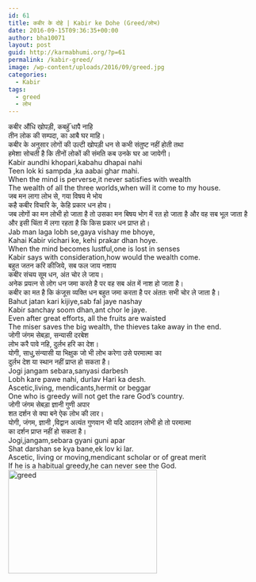 ```yaml
---
id: 61
title: कबीर के दोहे | Kabir ke Dohe (Greed/लोभ)
date: 2016-09-15T09:36:35+00:00
author: bha10071
layout: post
guid: http://karmabhumi.org/?p=61
permalink: /kabir-greed/
image: /wp-content/uploads/2016/09/greed.jpg
categories:
  - Kabir
tags:
  - greed
  - लोभ
---
```

<div class="doha notranslate">
  <div class="hindi original">
    कबीर औंधि खोपड़ी, कबहुॅं धापै नाहि<br /> तीन लोक की सम्पदा, का आबै घर माहि।
  </div>
  
  <div class="hindi">
    कबीर के अनुसार लोगों की उल्टी खोपड़ी धन से कभी संतुष्ट नहीं होती तथा<br /> हमेशा सोचती है कि तीनों लोकों की संमति कब उनके घर आ जायेगी।
  </div>
  
  <div class="eng original">
    Kabir aundhi khopari,kabahu dhapai nahi<br /> Teen lok ki sampda ,ka aabai ghar mahi.
  </div>
  
  <div class="eng meaning">
    When the mind is perverse,it never satisfies with wealth<br /> The wealth of all the three worlds,when will it come to my house.
  </div>
</div>

<div class="doha notranslate">
  <div class="hindi original">
    जब मन लागा लोभ से, गया विषय मे भोय<br /> कहै कबीर विचारि के, केहि प्रकार धन होय।
  </div>
  
  <div class="hindi">
    जब लोगों का मन लोभी हो जाता है तो उसका मन बिषय भोग में रत हो जाता है और वह सब भूल जाता है<br /> और इसी चिंता में लगा रहता है कि किस प्रकार धन प्राप्त हो।
  </div>
  
  <div class="eng original">
    Jab man laga lobh se,gaya vishay me bhoye,<br /> Kahai Kabir vichari ke, kehi prakar dhan hoye.
  </div>
  
  <div class="eng meaning">
    When the mind becomes lustful,one is lost in senses<br /> Kabir says with consideration,how would the wealth come.
  </div>
</div>

<div class="doha notranslate">
  <div class="hindi original">
    बहुत जतन करि कीजिये, सब फल जाय नशाय<br /> कबीर संचय सूम धन, अंत चोर ले जाय।
  </div>
  
  <div class="hindi">
    अनेक प्रयत्न से लोग धन जमा करते है पर वह सब अंत में नाश हो जाता है।<br /> कबीर का मत है कि कंजूस व्यक्ति धन बहुत जमा करता है पर अंततः सभी चोर ले जाता है।
  </div>
  
  <div class="eng original">
    Bahut jatan kari kijiye,sab fal jaye nashay<br /> Kabir sanchay soom dhan,ant chor le jaye.
  </div>
  
  <div class="eng meaning">
    Even after great efforts, all the fruits are waisted<br /> The miser saves the big wealth, the thieves take away in the end.
  </div>
</div>

<div class="doha notranslate">
  <div class="hindi original">
    जोगी जंगम सेबड़ा, सन्यासी दरबेश<br /> लोभ करै पावे नहि, दुर्लभ हरि का देश।
  </div>
  
  <div class="hindi">
    योगी, साधु,संन्यासी या भिक्षुक जो भी लोभ करेगा उसे परमात्मा का<br /> दुर्लभ देश या स्थान नहीं प्राप्त हो सकता है।
  </div>
  
  <div class="eng original">
    Jogi jangam sebara,sanyasi darbesh<br /> Lobh kare pawe nahi, durlav Hari ka desh.
  </div>
  
  <div class="eng meaning">
    Ascetic,living, mendicants,hermit or beggar<br /> One who is greedy will not get the rare God&#8217;s country.
  </div>
</div>

<div class="doha notranslate">
  <div class="hindi original">
    जोगी जंगम सेबड़ा ज्ञानी गुणी अपार<br /> शत दर्शन से क्या बने ऐक लोभ की लार।
  </div>
  
  <div class="hindi">
    योगी, जंगम, ज्ञानी ,विद्वान अत्यंत गुणवान भी यदि आदतन लोभी हो तो परमात्मा<br /> का दर्शन प्राप्त नहीं हो सकता है।
  </div>
  
  <div class="eng original">
    Jogi,jangam,sebara gyani guni apar<br /> Shat darshan se kya bane,ek lov ki lar.
  </div>
  
  <div class="eng meaning">
    Ascetic, living or moving,mendicant scholar or of great merit<br /> If he is a habitual greedy,he can never see the God.
  </div>
</div>

<img src="http://karmabhumi.org/wp-content/uploads/2016/09/greed-300x209.jpg" alt="greed" width="300" height="209" class="alignleft size-medium wp-image-62" />